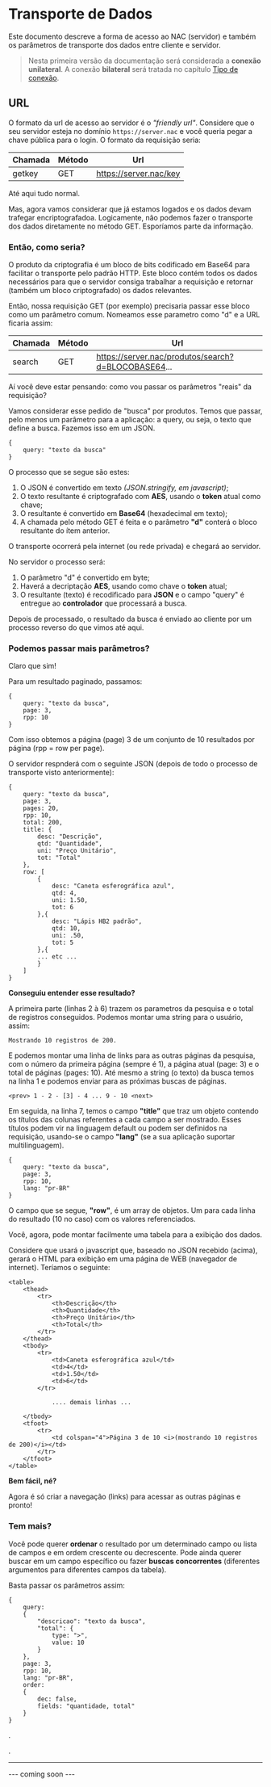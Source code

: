 # Transporte de Dados

Este documento descreve a forma de acesso ao NAC (servidor) e também os parâmetros de transporte dos dados entre cliente e servidor.

>Nesta primeira versão da documentação será considerada a **conexão unilateral**. A conexão **bilateral** será tratada no capítulo [Tipo de conexão](https://github.com/w5team/NAC/blob/master/doc/tipoconexao.md).

## URL
O formato da url de acesso ao servidor é o *"friendly url"*. Considere que o seu servidor esteja no domínio ```https://server.nac``` e você queria pegar a chave pública para o login. O formato da requisição seria:

Chamada|Método|Url
---|---|---
getkey|GET|https://server.nac/key

Até aqui tudo normal. 

Mas, agora vamos considerar que já estamos logados e os dados devam trafegar encriptografadoa. Logicamente, não podemos fazer o transporte dos dados diretamente no método GET. Esporíamos parte da informação.

### Então, como seria?

O produto da criptografia é um bloco de bits codificado em Base64 para facilitar o transporte pelo padrão HTTP. Este bloco contém todos os dados necessários para que o servidor consiga trabalhar a requisição e retornar (também um bloco criptografado) os dados relevantes.

Então, nossa requisição GET (por exemplo) precisaria passar esse bloco como um parâmetro comum. Nomeamos esse parametro como "d" e a URL ficaria assim:

Chamada|Método|Url
-|-|-
search|GET|https://server.nac/produtos/search?d=BLOCOBASE64...

Aí você deve estar pensando: como vou passar os parâmetros "reais" da requisição?

Vamos considerar esse pedido de "busca" por produtos. Temos que passar, pelo menos um parâmetro para a aplicação: a query, ou seja, o texto que define a busca. Fazemos isso em um JSON.

```
{
	query: "texto da busca"
}
```
O processo que se segue são estes:

1. O JSON é convertido em texto *(JSON.stringify, em javascript)*;
2. O texto resultante é criptografado com **AES**, usando o **token** atual como chave;
3. O resultante é convertido em **Base64** (hexadecimal em texto);
4. A chamada pelo método GET é feita e o parâmetro **"d"** conterá o bloco resultante do ítem anterior.

O transporte ocorrerá pela internet (ou rede privada) e chegará ao servidor.

No servidor o processo será:

1. O parâmetro "d" é convertido em byte;
2. Haverá a decriptação **AES**, usando como chave o **token** atual;
3. O resultante (texto) é recodificado para **JSON** e o campo "query" é entregue ao **controlador** que processará a busca.

Depois de processado, o resultado da busca é enviado ao cliente por um processo reverso do que vimos até aqui.

### Podemos passar mais parâmetros?

Claro que sim!

Para um resultado paginado, passamos:

```
{
	query: "texto da busca",
	page: 3,
	rpp: 10
}
```
Com isso obtemos a página (page) 3 de um conjunto de 10 resultados por página (rpp = row per page).

O servidor respnderá com o seguinte JSON (depois de todo o processo de transporte visto anteriormente):

```
{
	query: "texto da busca",
	page: 3,
	pages: 20,
	rpp: 10,
	total: 200,
	title: {
		desc: "Descrição",
		qtd: "Quantidade",
		uni: "Preço Unitário",
		tot: "Total"
	},
	row: [
		{
			desc: "Caneta esferográfica azul",
			qtd: 4,
			uni: 1.50,
			tot: 6
		},{
			desc: "Lápis HB2 padrão",
			qtd: 10,
			uni: .50,
			tot: 5
		},{		
		... etc ...
		}
	]
}
```

**Conseguiu entender esse resultado?**

A primeira parte (linhas 2 à 6) trazem os parametros da pesquisa e o total de registros conseguidos. Podemos montar uma string para o usuário, assim:

```
Mostrando 10 registros de 200.
```
E podemos montar uma linha de links para as outras páginas da pesquisa, com o número da primeira página (sempre é 1), a página atual (page: 3) e o total de páginas (pages: 10). Até mesmo a string (o texto) da busca temos na linha 1 e podemos enviar para as próximas buscas de páginas.

```
<prev> 1 - 2 - [3] - 4 ... 9 - 10 <next>
```
Em seguida, na linha 7, temos o campo **"title"** que traz um objeto contendo os títulos das colunas referentes a cada campo a ser mostrado. Esses títulos podem vir na linguagem default ou podem ser definidos na requisição, usando-se o campo **"lang"** (se a sua aplicação suportar multilinguagem). 

```
{
	query: "texto da busca",
	page: 3,
	rpp: 10,
	lang: "pr-BR"
}
```
O campo que se segue, **"row"**, é um array de objetos. Um para cada linha do resultado (10 no caso) com os valores referenciados.

Você, agora, pode montar facilmente uma tabela para a exibição dos dados.

Considere que usará o javascript que, baseado no JSON recebido (acima), gerará o HTML para exibição em uma página de WEB (navegador de internet). Teríamos o seguinte:

```
<table>
	<thead>
		<tr>
			<th>Descrição</th>
			<th>Quantidade</th>
			<th>Preço Unitário</th>
			<th>Total</th>
		</tr>
	</thead>
	<tbody>
		<tr>
			<td>Caneta esferográfica azul</td>
			<td>4</td>
			<td>1.50</td>
			<td>6</td>
		</tr>
			
			.... demais linhas ...
			
	</tbody>
	<tfoot>
		<tr>
			<td colspan="4">Página 3 de 10 <i>(mostrando 10 registros de 200)</i></td>
		</tr>
	</tfoot>
</table>
```
**Bem fácil, né?**

Agora é só criar a navegação (links) para acessar as outras páginas e pronto!

### Tem mais?

Você pode querer **ordenar** o resultado por um determinado campo ou lista de campos e em ordem crescente ou decrescente. Pode ainda querer buscar em um campo específico ou fazer **buscas concorrentes** (diferentes argumentos para diferentes campos da tabela).

Basta passar os parâmetros assim:
```
{
	query: 	
	{
		"descricao": "texto da busca",
		"total": {
			type: ">",
			value: 10
		}
	},
	page: 3,
	rpp: 10,
	lang: "pr-BR",
	order: 
	{
		dec: false,
		fields: "quantidade, total"
	}
}
```

.

.

---
--- coming soon ---

